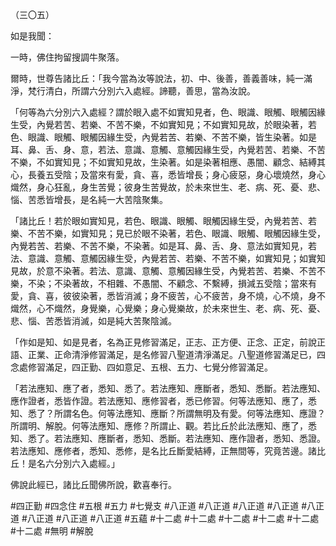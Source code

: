 （三〇五）

如是我聞：

一時，佛住拘留搜調牛聚落。

爾時，世尊告諸比丘：「我今當為汝等說法，初、中、後善，善義善味，純一滿淨，梵行清白，所謂六分別六入處經。諦聽，善思，當為汝說。

「何等為六分別六入處經？謂於眼入處不如實知見者，色、眼識、眼觸、眼觸因緣生受，內覺若苦、若樂、不苦不樂，不如實知見；不如實知見故，於眼染著，若色、眼識、眼觸、眼觸因緣生受，內覺若苦、若樂、不苦不樂，皆生染著。如是耳、鼻、舌、身、意，若法、意識、意觸、意觸因緣生受，內覺若苦、若樂、不苦不樂，不如實知見；不如實知見故，生染著。如是染著相應、愚闇、顧念、結縛其心，長養五受陰；及當來有愛，貪、喜，悉皆增長；身心疲惡，身心壞燒然，身心熾然，身心狂亂，身生苦覺；彼身生苦覺故，於未來世生、老、病、死、憂、悲、惱、苦悉皆增長，是名純一大苦陰聚集。

「諸比丘！若於眼如實知見，若色、眼識、眼觸、眼觸因緣生受，內覺若苦、若樂、不苦不樂，如實知見；見已於眼不染著，若色、眼識、眼觸、眼觸因緣生受，內覺若苦、若樂、不苦不樂，不染著。如是耳、鼻、舌、身、意法如實知見，若法、意識、意觸、意觸因緣生受，內覺若苦、若樂、不苦不樂，如實知見；如實知見故，於意不染著。若法、意識、意觸、意觸因緣生受，內覺若苦、若樂、不苦不樂，不染；不染著故，不相雜、不愚闇、不顧念、不繫縛，損減五受陰；當來有愛，貪、喜，彼彼染著，悉皆消滅；身不疲苦，心不疲苦，身不燒，心不燒，身不熾然，心不熾然，身覺樂，心覺樂；身心覺樂故，於未來世生、老、病、死、憂、悲、惱、苦悉皆消滅，如是純大苦聚陰滅。

「作如是知、如是見者，名為正見修習滿足，正志、正方便、正念、正定，前說正語、正業、正命清淨修習滿足，是名修習八聖道清淨滿足。八聖道修習滿足已，四念處修習滿足，四正勤、四如意足、五根、五力、七覺分修習滿足。

「若法應知、應了者，悉知、悉了。若法應知、應斷者，悉知、悉斷。若法應知、應作證者，悉皆作證。若法應知、應修習者，悉已修習。何等法應知、應了，悉知、悉了？所謂名色。何等法應知、應斷？所謂無明及有愛。何等法應知、應證？所謂明、解脫。何等法應知、應修？所謂止、觀。若比丘於此法應知、應了，悉知、悉了。若法應知、應斷者，悉知、悉斷。若法應知、應作證者，悉知、悉證。若法應知、應修者，悉知、悉修，是名比丘斷愛結縛，正無間等，究竟苦邊。諸比丘！是名六分別六入處經。」

佛說此經已，諸比丘聞佛所說，歡喜奉行。


#四正勤
#四念住
#五根
#五力
#七覺支
#八正道
#八正道
#八正道
#八正道
#八正道
#八正道
#八正道
#八正道
#五蘊
#十二處
#十二處
#十二處
#十二處
#十二處
#十二處
#無明
#解脫
